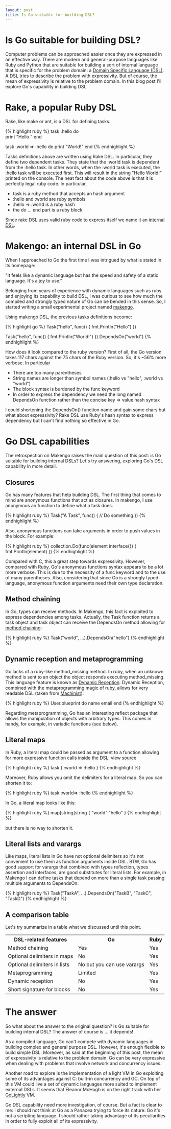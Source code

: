 ```yaml
---
layout: post
title: Is Go suitable for building DSL?
---
```

# Is Go suitable for building DSL?

Computer problems can be approached easier once they are expressed in
an effective way. There are modern and general-purpose languages like
Ruby and Python that are suitable for building a sort of internal
language that is specific for the problem domain: a [Domain Specific
Language
(DSL)](http://en.wikipedia.org/wiki/Domain_Specific_Language). A DSL
tries to describe the problem with expressivity. But of course, the
mean of expressivity is relative to the problem domain. In this blog
post I'll explore Go's capability in building DSL.

# Rake, a popular Ruby DSL

Rake, like make or ant, is a DSL for defining tasks.

{% highlight ruby %}
task :hello do  
  print "Hello "
end
	 
task :world => :hello do
  print "World!"
end
{% endhighlight %}

Tasks definitions above are written using Rake DSL. In particular,
they define two dependent tasks. They state that the :world task is
dependent from the :hello task. In other words, when the :world task
is executed, the :hello task will be executed first. This will result
in the string "Hello World!" printed on the console. The neat fact
about the code above is that it is perfectly legal ruby code. In
particular,

* task is a ruby method that accepts an hash argument
* :hello and :world are ruby symbols
* :hello => :world is a ruby hash
* the do ... end part is a ruby block

Since rake DSL uses valid ruby code to express itself we name it an
[internal DSL](http://martinfowler.com/dslwip/InternalOverview.html).

# Makengo: an internal DSL in Go

When I approached to Go the first time I was intrigued by what is
stated in its homepage:

"It feels like a dynamic language but has the speed and safety of a
static language. It's a joy to use."

Belonging from years of experience with dynamic languages such as ruby
and enjoying its capability to build DSL, I was curious to see how
much the compiled and strongly typed nature of Go can be bended in
this sense. So, I started writing a small experimental project named
[makengo](http://github.com/remogatto/makengo/).

Using makengo DSL, the previous tasks definitions become:

{% highlight go %}
Task("hello", func() {
    fmt.Println("Hello")
})
	 
Task("hello", func() {
    fmt.Println("World!")
}).DependsOn("world")
{% endhighlight %}

How does it look compared to the ruby version? First of all, the Go
version takes 117 chars against the 75 chars of the Ruby version. So,
it's ~56% more verbose. In particular

* There are too many parentheses
* String names are longer than symbol names (:hello vs "hello", :world vs "world")
* The block syntax is burdened by the func keyword
* In order to express the dependency we need the long named DependsOn function rather than the concise key => value hash syntax

I could shortening the DependsOn() function name and gain some chars
but what about expressivity? Rake DSL use Ruby's hash syntax to
express dependency but I can't find nothing so effective in Go.

# Go DSL capabilities

The retrospection on Makengo raises the main question of this post: is
Go suitable for building internal DSLs? Let's try answering, exploring
Go's DSL capability in more detail.

## Closures

Go has many features that help building DSL. The first thing that
comes to mind are anonymous functions that act as closures. In
makengo, I use anonymous an function to define what a task does.

{% highlight ruby %}
Task("A Task", func() {
    // Do something
})
{% endhighlight %}

Also, anonymous functions can take arguments in order to push values
in the block. For example:

{% highlight ruby %}
collection.Do(func(element interface{}) {
    fmt.Println(element)
})
{% endhighlight %}

Compared with C, this a great step towards expressivity. However,
compared with Ruby, Go's anonymous functions syntax appears to be a
lot more verbose. This is due to the necessity of a func keyword and
to the use of many parentheses. Also, considering that since Go is a
strongly typed language, anonymous function arguments need their own
type declaration.

## Method chaining

In Go, types can receive methods. In Makengo, this fact is exploited
to express dependencies among tasks. Actually, the Task function
returns a task object and task object can receive the DependsOn method
allowing for [method
chaining](http://martinfowler.com/dslwip/MethodChaining.html):


{% highlight ruby %}
Task("world", ...).DependsOn("hello")
{% endhighlight %}

## Dynamic reception and metaprogramming

Go lacks of a ruby-like method_missing method. In ruby, when an
unknown method is sent to an object the object responds executing
method_missing. This language feature is known as [Dynamic
Reception](http://martinfowler.com/dslwip/DynamicReception.html). Dynamic
Reception, combined with the metaprogramming magic of ruby, allows for
very readable DSL (taken from
[Machinist](http://github.com/notahat/machinist)):

{% highlight ruby %}
User.blueprint do
  name
  email
end
{% endhighlight %}

Regarding metaprogramming, Go has an interesting reflect package that
allows the manipulation of objects with arbitrary types. This comes in
handy, for example, in variadic functions (see below).

## Literal maps

In Ruby, a literal map could be passed as argument to a function
allowing for more expressive function calls inside the DSL: view
source

{% highlight ruby %}
task { :world => :hello }
{% endhighlight %}

Moreover, Ruby allows you omit the delimiters for a literal map. So
you can shorten it to:

{% highlight ruby %}
task :world=> :hello
{% endhighlight %}

In Go, a literal map looks like this:

{% highlight ruby %}
map[string]string { "world":"hello" }
{% endhighlight %}

but there is no way to shorten it.

## Literal lists and varargs

Like maps, literal lists in Go have not optional delimiters so it's
not convenient to use them as function arguments inside DSL. BTW, Go
has good support for varargs that combined with types reflection,
types assertion and interfaces, are good substitutes for literal
lists. For example, in Makengo I can define tasks that depend on more
than a single task passing multiple arguments to DependsOn:

{% highlight ruby %}
Task("TaskA", ...).DependsOn("TaskB", "TaskC", "TaskD")
{% endhighlight %}

## A comparison table

Let's try summarize in a table what we discussed until this point.

<table class="fancy-table">
<tr><th>DSL-related features</th><th>Go</th><th>Ruby</th></tr>
<tr><td>Method chaining</td><td>Yes</td><td>Yes</td></tr>
<tr><td>Optional delimiters in maps</td><td>No</td><td>Yes</td></tr>
<tr><td>Optional delimiters in lists</td><td>No but you can use varargs</td><td>Yes</td></tr>
<tr><td>Metaprogramming</td><td>Limited</td><td>Yes</td></tr>
<tr><td>Dynamic reception</td><td>No</td><td>Yes</td></tr>
<tr><td>Short signature for blocks</td><td>No</td><td>Yes</td></tr>
</table>

# The answer

So what about the answer to the original question? Is Go suitable for
building internal DSL? The answer of course is ... it depends!

As a compiled language, Go can't compete with dynamic languages in
building complex and general purpose DSL. However, it's enough
flexible to build simple DSL. Moreover, as said at the beginning of
this post, the mean of expressivity is relative to the problem
domain. Go can be very expressive when dealing with problems that
involve network and concurrency issues.

Another road to explore is the implementation of a light VM in Go
exploiting some of its advantages against C: built-in concurrency and
GC. On top of this VM could live a set of dynamic languages more
suited to implement external DSLs. It seems that Eleanor McHugh is on
the right track with her
[GoLightly](http://github.com/feyeleanor/GoLightly) VM.

Go DSL capability need more investigation, of course. But a fact is
clear to me: I should not think at Go as a Panacea trying to force its
nature: Go it's not a scripting language. I should rather taking
advantage of its peculiarities in order to fully exploit all of its
expressivity.
